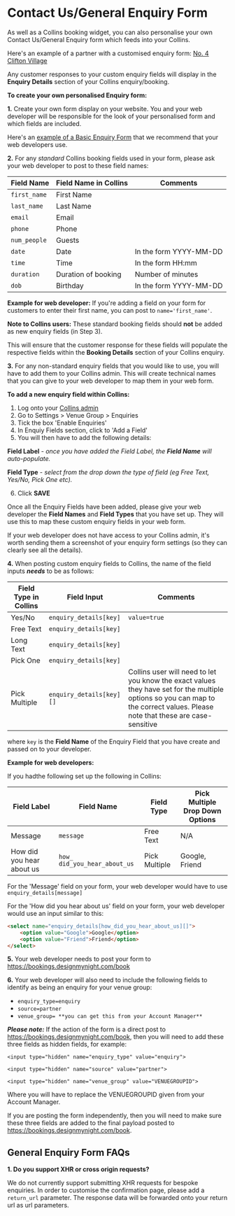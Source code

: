 # Contact Us/General Enquiry Form
As well as a Collins booking widget, you can also personalise your own Contact Us/General Enquiry form which feeds into your Collins. 

Here's an example of a partner with a customised enquiry form: [No. 4 Clifton Village](https://www.no4cliftonvillage.co.uk/contact-us/)

Any customer responses to your custom enquiry fields will display in the **Enquiry Details** section of your Collins enquiry/booking.

**To create your own personalised Enquiry form:**

**1.** Create your own form display on your website. You and your web developer will be responsible for the look of your personalised form and which fields are included.

Here's an [example of a Basic Enquiry Form](https://docs.google.com/document/d/1syIG0kFEEzoD9FfDQkNHAp6wD5ZrNZhP4IW56Zkfyys/edit) that we recommend that your web developers use.

**2.** For any _standard_ Collins booking fields used in your form, please ask your web developer to post to these field names:

| Field Name | Field Name in Collins|Comments|
|-----------|------|------|
|`first_name`| First Name||
|`last_name` | Last Name||
|`email`| Email ||
|`phone`| Phone||
|`num_people`| Guests|
|`date`| Date| In the form YYYY-MM-DD|
|`time`| Time| In the form HH:mm|
|`duration`| Duration of booking| Number of minutes |
|`dob`| Birthday| In the form YYYY-MM-DD |

**Example for web developer:** If you're adding a field on your form for customers to enter their first name, you can post to `name='first_name'`.

**Note to Collins users:** These standard booking fields should **not** be added as new enquiry fields (in Step 3). 

This will ensure that the customer response for these fields will populate the respective fields within the **Booking Details** section of your Collins enquiry.  

**3.** For any non-standard enquiry fields that you would like to use, you will have to add them to your Collins admin. This will create technical names that you can give to your web developer to map them in your web form.

**To add a new enquiry field within Collins:**

1. Log onto your [Collins admin](https://admin.designmynight.com/collins)
2. Go to Settings > Venue Group > Enquiries
3. Tick the box 'Enable Enquiries'
4. In Enquiy Fields section, click to 'Add a Field' 
5. You will then have to add the following details:

**Field Label** - _once you have added the Field Label, the **Field Name** will auto-populate._

**Field Type** - _select from the drop down the type of field (eg Free Text, Yes/No, Pick One etc)._

 6. Click **SAVE**

Once all the Enquiry Fields have been added, please give your web developer the **Field Names** and **Field Types** that you have set up. They will use this to map these custom enquiry fields in your web form.

If your web developer does not have access to your Collins admin, it's worth sending them a screenshot of your enquiry form settings (so they can clearly see all the details). 

**4.** When posting custom enquiry fields to Collins, the name of the field inputs **_needs_** to be as follows:

| Field Type in Collins | Field Input| Comments|
|-----------|------|----|
|Yes/No| `enquiry_details[key]`|`value=true`|
|Free Text | `enquiry_details[key]`||
|Long Text|`enquiry_details[key]`||
|Pick One|`enquiry_details[key]`||
|Pick Multiple| `enquiry_details[key][]`|Collins user will need to let you know the exact values they have set for the multiple options so you can map to the correct values. Please note that these are case-sensitive|

where `key` is the **Field Name** of the Enquiry Field that you have create and passed on to your developer. 

**Example for web developers:** 

If you hadthe following set up the following in Collins:

| Field Label | Field Name| Field Type| Pick Multiple Drop Down Options|
|-----------|------|------|---|
|Message| `message` | Free Text|N/A|
|How did you hear about us| `how_ did_you_hear_about_us` | Pick Multiple| Google, Friend|

For the 'Message' field on your form, your web developer would have to use `enquiry_details[message]`

For the 'How did you hear about us' field on your form, your web developer would use an input similar to this:

```html
<select name="enquiry_details[how_did_you_hear_about_us][]">
    <option value="Google">Google</option>
    <option value="Friend">Friend</option>
</select>
```

**5.** Your web developer needs to post your form to https://bookings.designmynight.com/book

**6.** Your web developer will also need to include the following fields to identify as being an enquiry for your venue group:

* `enquiry_type=enquiry`
* `source=partner`
* `venue_group= **you can get this from your Account Manager**`

**_Please note:_**  If the action of the form is a direct post to https://bookings.designmynight.com/book, then you will need to add these three fields as hidden fields, for example: 

```<input type="hidden" name="enquiry_type" value="enquiry">```

```<input type="hidden" name="source" value="partner">```

```<input type="hidden" name="venue_group" value="VENUEGROUPID">```

Where you will have to replace the VENUEGROUPID given from your Account Manager. 

If you are posting the form independently, then you will need to make sure these three fields are added to the final payload posted to https://bookings.designmynight.com/book.

## General Enquiry Form FAQs

**1. Do you support XHR or cross origin requests?**

We do not currently support submitting XHR requests for  bespoke enquiries. In order to customise the confirmation page, please add a `return_url` parameter. The response data will be forwarded onto your return url as url parameters.
